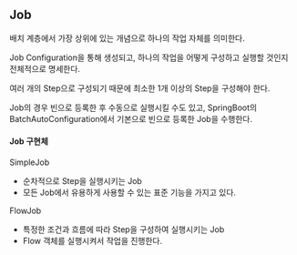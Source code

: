 ## Job

배치 계층에서 가장 상위에 있는 개념으로 하나의 작업 자체를 의미한다.

Job Configuration을 통해 생성되고, 하나의 작업을 어떻게 구성하고 실행할 것인지 전체적으로 명세한다.

여러 개의 Step으로 구성되기 때문에 최소한 1개 이상의 Step을 구성해야 한다.

Job의 경우 빈으로 등록한 후 수동으로 실행시킬 수도 있고, SpringBoot의 BatchAutoConfiguration에서 기본으로 빈으로 등록한 Job을 수행한다.

#### Job 구현체

SimpleJob
- 순차적으로 Step을 실행시키는 Job
- 모든 Job에서 유용하게 사용할 수 있는 표준 기능을 가지고 있다.

FlowJob
- 특정한 조건과 흐름에 따라 Step을 구성하여 실행시키는 Job
- Flow 객체를 실행시켜서 작업을 진행한다.

